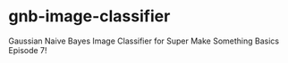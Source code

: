 # gnb-image-classifier
Gaussian Naive Bayes Image Classifier for Super Make Something Basics Episode 7!

